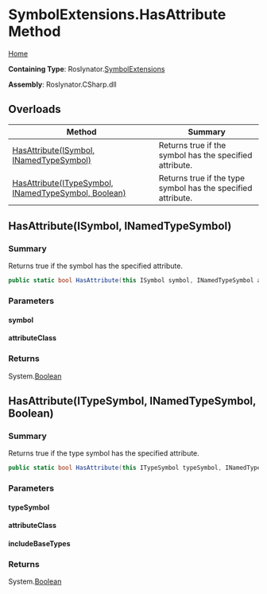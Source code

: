 <a name="_top"></a>

# SymbolExtensions\.HasAttribute Method

[Home](../../../README.md#_top)

**Containing Type**: Roslynator\.[SymbolExtensions](../README.md#_top)

**Assembly**: Roslynator\.CSharp\.dll

## Overloads

| Method | Summary |
| ------ | ------- |
| [HasAttribute(ISymbol, INamedTypeSymbol)](#Roslynator_SymbolExtensions_HasAttribute_Microsoft_CodeAnalysis_ISymbol_Microsoft_CodeAnalysis_INamedTypeSymbol_) | Returns true if the symbol has the specified attribute\. |
| [HasAttribute(ITypeSymbol, INamedTypeSymbol, Boolean)](#Roslynator_SymbolExtensions_HasAttribute_Microsoft_CodeAnalysis_ITypeSymbol_Microsoft_CodeAnalysis_INamedTypeSymbol_System_Boolean_) | Returns true if the type symbol has the specified attribute\. |

## HasAttribute\(ISymbol, INamedTypeSymbol\) <a name="Roslynator_SymbolExtensions_HasAttribute_Microsoft_CodeAnalysis_ISymbol_Microsoft_CodeAnalysis_INamedTypeSymbol_"></a>

### Summary

Returns true if the symbol has the specified attribute\.

```csharp
public static bool HasAttribute(this ISymbol symbol, INamedTypeSymbol attributeClass)
```

### Parameters

#### symbol

#### attributeClass

### Returns

System\.[Boolean](https://docs.microsoft.com/en-us/dotnet/api/system.boolean)

## HasAttribute\(ITypeSymbol, INamedTypeSymbol, Boolean\) <a name="Roslynator_SymbolExtensions_HasAttribute_Microsoft_CodeAnalysis_ITypeSymbol_Microsoft_CodeAnalysis_INamedTypeSymbol_System_Boolean_"></a>

### Summary

Returns true if the type symbol has the specified attribute\.

```csharp
public static bool HasAttribute(this ITypeSymbol typeSymbol, INamedTypeSymbol attributeClass, bool includeBaseTypes)
```

### Parameters

#### typeSymbol

#### attributeClass

#### includeBaseTypes

### Returns

System\.[Boolean](https://docs.microsoft.com/en-us/dotnet/api/system.boolean)

